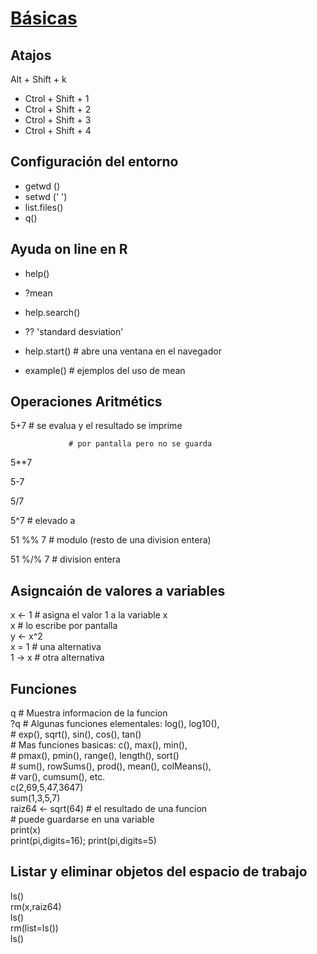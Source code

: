 # [Básicas](http://www.davidam.com/software/R/primitivasR.html)
## Atajos
Alt + Shift + k
  * Ctrol + Shift + 1
  * Ctrol + Shift + 2
  * Ctrol + Shift + 3
  * Ctrol + Shift + 4

## Configuración del entorno

* getwd ()
* setwd ('  ')
* list.files()
* q()

## Ayuda on line en R

* help()

* ?mean

* help.search()

* ?? 'standard desviation'

* help.start()              # abre una ventana en el navegador

* example()                 # ejemplos del uso de mean


## Operaciones Aritmétics



5+7                          # se evalua y el resultado se imprime

			     # por pantalla pero no se guarda 	
			     
5**7 	

5-7 

5/7 

5^7  	                     # elevado a

51 %% 7                      # modulo (resto de una division entera)

51 %/% 7                     # division entera	

## Asigncaión de valores a variables	

x <- 1                       # asigna el valor 1 a la variable x  	
x                            # lo escribe por pantalla	  
y <- x^2   	
x = 1                        # una alternativa	  
1 -> x                       # otra alternativa	  

## Funciones

q                            # Muestra informacion de la funcion	
?q
                             # Algunas funciones elementales: log(), log10(),	
                             # exp(), sqrt(), sin(), cos(), tan()	
                             # Mas funciones basicas: c(), max(), min(),	
                             # pmax(), pmin(), range(), length(), sort()	
                             # sum(), rowSums(), prod(), mean(), colMeans(),	
                             # var(), cumsum(), etc.	
c(2,69,5,47,3647)	
sum(1,3,5,7)	
raiz64 <- sqrt(64)           # el resultado de una funcion	
			     # puede guardarse en una variable	
print(x)	
print(pi,digits=16); print(pi,digits=5)	

## Listar y eliminar objetos del espacio de trabajo	

ls() 	
rm(x,raiz64) 	
ls() 	
rm(list=ls()) 	
ls() 	


